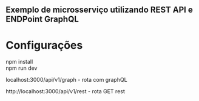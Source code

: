 ## Exemplo de microsserviço utilizando REST API e ENDPoint GraphQL

# Configurações

npm install <br/>
npm run dev <br/>

localhost:3000/api/v1/graph - rota com graphQL <br/>

http://localhost:3000/api/v1/rest - rota GET rest <br/>
